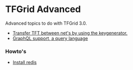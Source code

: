 # TFGrid Advanced

Advanced topics to do with TFGrid 3.0.


- [Transfer TFT between net's by using the keygenerator.](token_transfer_keygenerator)
- [GraphQL support, a query language](explorer_graphql_intro)


### Howto's

- [Install redis](grid3_redis)